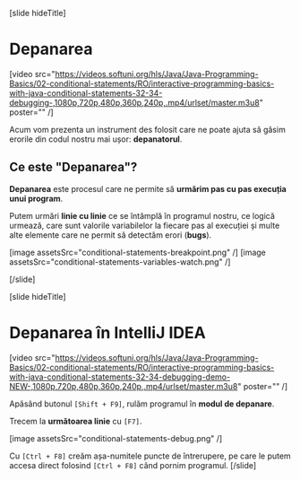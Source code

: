 [slide hideTitle]

# Depanarea
[video src="https://videos.softuni.org/hls/Java/Java-Programming-Basics/02-conditional-statements/RO/interactive-programming-basics-with-java-conditional-statements-32-34-debugging-,1080p,720p,480p,360p,240p,.mp4/urlset/master.m3u8" poster="" /]

Acum vom prezenta un instrument des folosit care ne poate ajuta să găsim erorile din codul nostru mai ușor: **depanatorul**.

## Ce este "Depanarea"?

**Depanarea** este procesul care ne permite să **urmărim pas cu pas execuția unui program**.

Putem urmări **linie cu linie** ce se întâmplă în programul nostru, ce logică urmează, care sunt valorile variabilelor la fiecare pas al execuției și multe alte elemente care ne permit să detectăm erori (**bugs**).

[image assetsSrc="conditional-statements-breakpoint.png" /]
[image assetsSrc="conditional-statements-variables-watch.png" /]

[/slide]

[slide hideTitle]

# Depanarea în IntelliJ IDEA 
[video src="https://videos.softuni.org/hls/Java/Java-Programming-Basics/02-conditional-statements/RO/interactive-programming-basics-with-java-conditional-statements-32-34-debugging-demo-NEW-,1080p,720p,480p,360p,240p,.mp4/urlset/master.m3u8" poster="" /]

Apăsând butonul `[Shift + F9]`, rulăm programul în **modul de depanare**. 

Trecem la **următoarea linie** cu `[F7]`.

[image assetsSrc="conditional-statements-debug.png" /]

Cu `[Ctrl + F8]` creăm așa-numitele puncte de întrerupere, pe care le putem accesa direct folosind `[Ctrl + F8]` când pornim programul.
[/slide]
